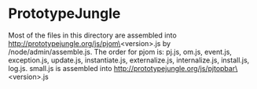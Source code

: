 PrototypeJungle
===============

Most of the files in this directory are assembled into http://prototypejungle.org/js/pjom\<version\>.js by /node/admin/assemble.js.
The order for pjom is: pj.js, om.js, event.js, exception.js, update.js, instantiate.js, externalize.js, internalize.js, install.js, log.js.
small.js is assembled into http://prototypejungle.org/js/pjtopbar\<version\>.js
